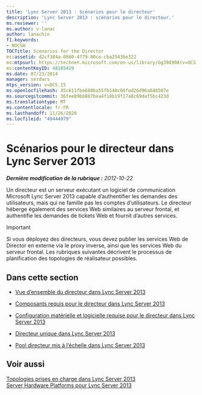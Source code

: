 ```yaml
---
title: 'Lync Server 2013 : Scénarios pour le directeur'
description: 'Lync Server 2013 : scénarios pour le directeur.'
ms.reviewer: ''
ms.author: v-lanac
author: lanachin
f1.keywords:
- NOCSH
TOCTitle: Scenarios for the Director
ms:assetid: d2cf384a-0860-4779-80ce-cba2543be322
ms:mtpsurl: https://technet.microsoft.com/en-us/library/Gg398908(v=OCS.15)
ms:contentKeyID: 48185419
ms.date: 07/23/2014
manager: serdars
mtps_version: v=OCS.15
ms.openlocfilehash: 45c611fbe680ba55fb148c08fed26d96a848507e
ms.sourcegitcommit: 36fee89bb887bea4f18b19f17a8c69daf5bc423d
ms.translationtype: MT
ms.contentlocale: fr-FR
ms.lasthandoff: 11/26/2020
ms.locfileid: "49444979"
---
```

# <a name="scenarios-for-the-director-in-lync-server-2013"></a>Scénarios pour le directeur dans Lync Server 2013

<div data-xmlns="http://www.w3.org/1999/xhtml">

<div class="topic" data-xmlns="http://www.w3.org/1999/xhtml" data-msxsl="urn:schemas-microsoft-com:xslt" data-cs="https://msdn.microsoft.com/">

<div data-asp="https://msdn2.microsoft.com/asp">



</div>

<div id="mainSection">

<div id="mainBody">

<span> </span>

_**Dernière modification de la rubrique :** 2012-10-22_

Un directeur est un serveur exécutant un logiciel de communication Microsoft Lync Server 2013 capable d’authentifier les demandes des utilisateurs, mais qui ne famille pas les comptes d’utilisateurs. Le directeur héberge également des services Web similaires au serveur frontal, et authentifie les demandes de tickets Web et fournit d’autres services.

<div>


> [!IMPORTANT]  
> Si vous déployez des directeurs, vous devez publier les services Web de Director en externe via le proxy inverse, ainsi que les services Web du serveur frontal. Les rubriques suivantes décrivent le processus de planification des topologies de réalisateur possibles.



</div>

<div>

## <a name="in-this-section"></a>Dans cette section

  - [Vue d’ensemble du directeur dans Lync Server 2013](lync-server-2013-overview-of-the-director.md)

  - [Composants requis pour le directeur dans Lync Server 2013](lync-server-2013-components-required-for-the-director.md)

  - [Configuration matérielle et logicielle requise pour le directeur dans Lync Server 2013](lync-server-2013-hardware-and-software-requirements-for-the-director.md)

  - [Directeur unique dans Lync Server 2013](lync-server-2013-single-director.md)

  - [Pool directeur mis à l’échelle dans Lync Server 2013](lync-server-2013-scaled-director-pool.md)

</div>

<div>

## <a name="see-also"></a>Voir aussi


[Topologies prises en charge dans Lync Server 2013](lync-server-2013-supported-topologies.md)  
[Server Hardware Platforms pour Lync Server 2013](lync-server-2013-server-hardware-platforms.md)  
  

</div>

</div>

<span> </span>

</div>

</div>

</div>

